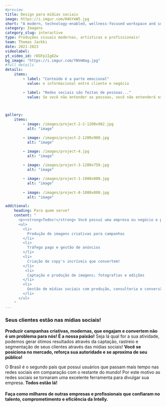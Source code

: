 ```yaml
---
#preview
title: Design para mídias sociais
image: https://i.imgur.com/H4kYeW5.jpg
short: "A modern, technology-enabled, wellness-focused workspace and sustainable office…"
category: Imagens
category_slug: interactive
type: Produções visuais modernas, artísticas e profissionais!
team: Thomas Jackki
date: 2021-2023
videolabel: 
yt_video_id: rDGFp1Ig82w
bg_image: "https://i.imgur.com/YNVmNag.jpg"
#full details
details:
    items:
        - label: "Conteúdo é a parte emocional"
          value: e informacional entre cliente e negócio

        - label: "Redes sociais são feitas de pessoas..."
          value: Se você não entender as pessoas, você não entenderá os negócios!
        


gallery: 
    items:
        - image: /images/project-2-2-1200x982.jpg
          alt: "image"

        - image: /images/project-2-1200x988.jpg
          alt: "image"

        - image: /images/project-4.jpg
          alt: "image"
        
        - image: /images/project-3-1200x750.jpg
          alt: "image"

        - image: /images/project-1-1080x800.jpg
          alt: "image"
        
        - image: /images/project-8-1080x800.jpg
          alt: "image"

additional:
    heading: Para quem serve?
    content: "
      <p><strong>Todos!</strong> Você possuí uma empresa ou negócio e precisa de clientes? <strong>É para você! </strong>Precisa promover sua imagem para gerar autoridade, atrair público, criar nicho e converter em vendas? <strong>É para você também! </strong></p>
      <ul>
        <li>
          Produção de imagens criativas para campanhas
        </li>
        <li>
          Tráfego pago e gestão de anúncios
        </li>
        <li>
          Criação de copy's incríveis que convertem!
        </li>
         <li>
          Captação e produção de imagens; fotografias e edições
        </li>
        <li>
          Gestão de mídias sociais com produção, consultoria e conversão
        </li>
      </ul>
    "
---
```

### Seus clientes estão nas mídias sociais!

**Produzir campanhas criativas, modernas, que engajam e convertem não é um problema para nós! É a nossa paixão!** Seja lá qual for a sua atividade, podemos gerar ótimos resultados através da captação, rastreio e segmentação de seus clientes através das mídias sociais! **Você se posiciona no mercado, reforça sua autoridade e se aproxima de seu público!**

O Brasil é o segundo país que possui usuários que passam mais tempo nas redes sociais em comparação com o restante do mundo! Por este motivo as redes sociais se tornaram uma excelente ferramenta para divulgar sua empresa. **Todos estão lá!**

#### Faça como milhares de outras empresas e profissionais que confiaram no talento, comprometimento e eficiência da Intelly.